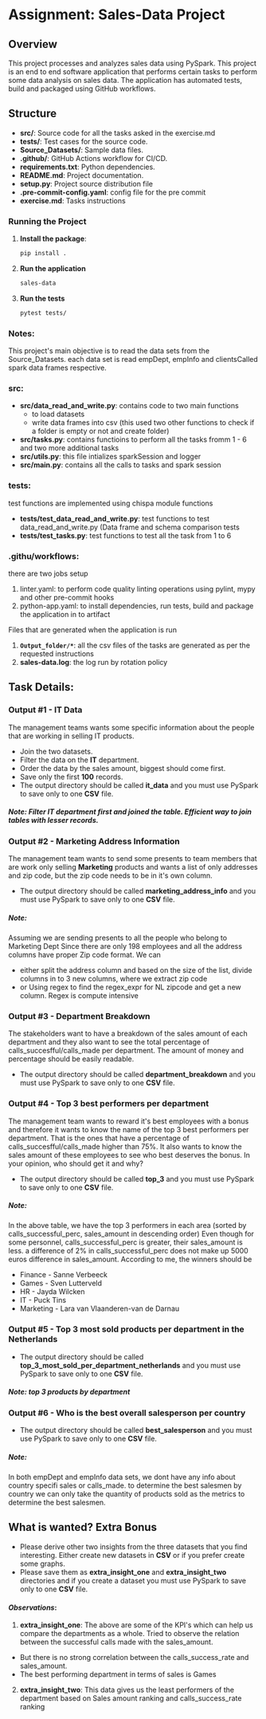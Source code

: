 # Assignment: Sales-Data Project

## Overview
This project processes and analyzes sales data using PySpark. This project is an end to end software application that performs certain tasks to perform some data analysis on sales data. The application has automated tests, build and packaged using GitHub workflows.

## Structure
- **src/**: Source code for all the tasks asked in the exercise.md
- **tests/**: Test cases for the source code.
- **Source_Datasets/**: Sample data files.
- **.github/**: GitHub Actions workflow for CI/CD.
- **requirements.txt**: Python dependencies.
- **README.md**: Project documentation.
- **setup.py**: Project source distribution file
- **.pre-commit-config.yaml**: config file for the pre commit
- **exercise.md**: Tasks instructions


### Running the Project
1. **Install the package**:
   ```bash
   pip install .
   ```

2. **Run the application**
    ```bash
    sales-data
    ```

3. **Run the tests**
    ```bash
    pytest tests/
    ```

### Notes:
This project's main objective is to read the data sets from the Source_Datasets. each data set is read empDept, empInfo and clientsCalled spark data frames respective.

### src:
- **src/data_read_and_write.py**: contains code to two main functions
    - to load datasets
    - write data frames into csv (this used two other functions to check if a folder is empty or not and create folder)
- **src/tasks.py**: contains functioins to perform all the tasks fromm 1 - 6 and two more additional tasks
- **src/utils.py**: this file intializes sparkSession and logger
- **src/main.py**: contains all the calls to tasks and spark session

### tests: 
test functions are implemented using chispa module functions
- **tests/test_data_read_and_write.py**: test functions to test data_read_and_write.py (Data frame and schema comparison tests 
- **tests/test_tasks.py**: test functions to test all the task from 1 to 6

### .githu/workflows:
there are two jobs setup
1. linter.yaml: to perform code quality linting operations using pylint, mypy and other pre-commit hooks
2. python-app.yaml: to install dependencies, run tests, build and package the application in to artifact

Files that are generated when the application is run
1. **`Output_folder/*`**: all the csv files of the tasks are generated as per the requested instructions
2. **sales-data.log**: the log run by rotation policy

## Task Details:
### Output #1 - **IT Data**
The management teams wants some specific information about the people that are working in selling IT products.
- Join the two datasets.
- Filter the data on the **IT** department.
- Order the data by the sales amount, biggest should come first.
- Save only the first **100** records.
- The output directory should be called **it_data** and you must use PySpark to save only to one **CSV** file.
##### **_Note_**: Filter IT department first and joined the table. Efficient way to join tables with lesser records.

### Output #2 - **Marketing Address Information**
The management team wants to send some presents to team members that are work only selling **Marketing** products and wants a list of only addresses and zip code, but the zip code needs to be in it's own column.
- The output directory should be called **marketing_address_info** and you must use PySpark to save only to one **CSV** file.
##### **_Note_**:
Assuming we are sending presents to all the people who belong to Marketing Dept
Since there are only 198 employees and all the address columns have proper Zip code format. We can
- either split the address column and based on the size of the list, divide columns in to 3 new columns, where we extract zip code
- or Using regex to find the regex_expr for NL zipcode and get a new column. Regex is compute intensive

### Output #3 - **Department Breakdown**
The stakeholders want to have a breakdown of the sales amount of each department and they also want to see the total percentage of calls_succesfful/calls_made per department. The amount of money and percentage should be easily readable.
- The output directory should be called **department_breakdown** and you must use PySpark to save only to one **CSV** file.
   
### Output #4 - **Top 3 best performers per department**
The management team wants to reward it's best employees with a bonus and therefore it wants to know the name of the top 3 best performers per department. That is the ones that have a percentage of calls_succesfful/calls_made higher than 75%. It also wants to know the sales amount of these employees to see who best deserves the bonus. In your opinion, who should get it and why?
- The output directory should be called **top_3** and you must use PySpark to save only to one **CSV** file.
##### **_Note_**:
In the above table, we have the top 3 performers in each area (sorted by calls_successful_perc, sales_amount in descending order)
Even though for some personnel, calls_successful_perc is greater, their sales_amount is less. a difference of 2% in calls_successful_perc does not make up 5000 euros difference in sales_amount. According to me, the winners should be
- Finance - Sanne Verbeeck
- Games - Sven Lutterveld
- HR - Jayda Wilcken
- IT - Puck Tins
- Marketing - Lara van Vlaanderen-van de Darnau

### Output #5 - **Top 3 most sold products per department in the Netherlands**
- The output directory should be called **top_3_most_sold_per_department_netherlands** and you must use PySpark to save only to one **CSV** file.
##### **_Note_**: top 3 products by department

### Output #6 - **Who is the best overall salesperson per country**
- The output directory should be called **best_salesperson** and you must use PySpark to save only to one **CSV** file.
##### **_Note_**: 
In both empDept and empInfo data sets, we dont have any info about country specifi sales or calls_made. to determine the best salesmen by country we can only take the quantity of products sold as the metrics to determine the best salesmen.

## What is wanted? Extra Bonus
- Please derive other two insights from the three datasets that you find interesting. Either create new datasets in **CSV** or if you prefer create some graphs.
- Please save them as **extra_insight_one** and **extra_insight_two** directories and if you create a dataset you must use PySpark to save only to one **CSV** file.

#### _Observations_:
1.	**extra_insight_one**: The above are some of the KPI's which can help us compare the departments as a whole.
Tried to observe the relation between the successful calls made with the sales_amount. 
   - But there is no strong correlation between the calls_success_rate and sales_amount.
   - The best performing department in terms of sales is Games

2.	**extra_insight_two**: This data gives us the least performers of the department based on Sales amount ranking and calls_success_rate ranking

